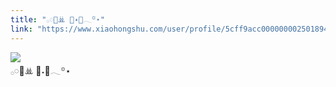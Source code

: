 ```yaml
---
title: "𓂂𓏸🐣ꔣ 🫧˖🛀𓂃꙳⋆"
link: "https://www.xiaohongshu.com/user/profile/5cff9acc0000000025018949/"
---
```


<img src="http://sns-webpic-qc.xhscdn.com/202409111413/2db5addfaa7b22aba3e0c11418ec4758/1040g2sg30ufhlo1p5a0g5n7vjb69b2a91n6ji2o!nc_n_nwebp_mw_1" /><br />𓂂𓏸🐣ꔣ 🫧˖🛀𓂃꙳⋆
